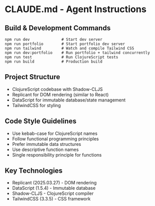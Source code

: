 # CLAUDE.md - Agent Instructions

## Build & Development Commands
```
npm run dev              # Start dev server
npm run portfolio        # Start portfolio dev server
npm run tailwind         # Watch and compile Tailwind CSS
npm run dev:portfolio    # Run portfolio + tailwind concurrently
npm run test             # Run ClojureScript tests
npm run build            # Production build
```

## Project Structure
- ClojureScript codebase with Shadow-CLJS
- Replicant for DOM rendering (similar to React)
- DataScript for immutable database/state management
- TailwindCSS for styling

## Code Style Guidelines
- Use kebab-case for ClojureScript names
- Follow functional programming principles
- Prefer immutable data structures
- Use descriptive function names
- Single responsibility principle for functions

## Key Technologies
- Replicant (2025.03.27) - DOM rendering
- DataScript (1.5.4) - Immutable database
- Shadow-CLJS - ClojureScript compiler
- TailwindCSS (3.3.5) - CSS framework